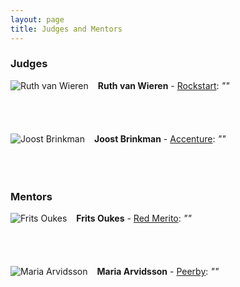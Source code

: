 ```yaml
---
layout: page
title: Judges and Mentors
---
```

### Judges
<span><img src="{{ site.baseurl }}public/images/placeHolder.png" style="float:left;padding-right:15px" alt="Ruth van Wieren"/>**Ruth van Wieren** - [Rockstart](http://rockstart.com/): *""*</span>
<br/><br/><br/><br/><br/>
<span><img src="{{ site.baseurl }}public/images/placeHolder.png" style="float:left;padding-right:15px" alt="Joost Brinkman"/>**Joost Brinkman** - [Accenture](http://www.accenture.nl/): *""*</span>
<br/><br/><br/><br/>

### Mentors
<span><img src="{{ site.baseurl }}public/images/placeHolder.png" style="float:left;padding-right:15px" alt="Frits Oukes"/>**Frits Oukes** - [Red Merito](http://www.redmerito.nl/): *""*</span>
<br/><br/><br/><br/><br/>
<span><img src="{{ site.baseurl }}public/images/placeHolder.png" style="float:left;padding-right:15px" alt="Maria Arvidsson"/>**Maria Arvidsson** - [Peerby](https://peerby.com/): *""*</span>
